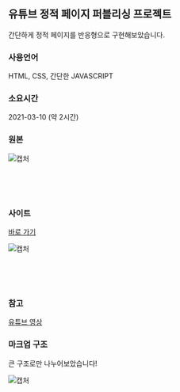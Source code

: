 ## 유튜브 정적 페이지 퍼블리싱 프로젝트
간단하게 정적 페이지를 반응형으로 구현해보았습니다.

### 사용언어
HTML, CSS, 간단한 JAVASCRIPT

### 소요시간
2021-03-10 (약 2시간)

### 원본

![캡처](https://user-images.githubusercontent.com/55525868/110643342-594c2600-81f7-11eb-8c86-5203efdb32a6.PNG)

<br/>
<br/>
<br/>

### 사이트
[바로 가기](https://azurealstn.github.io/youtube-publishing/)

![캡처](https://user-images.githubusercontent.com/55525868/110644158-2b1b1600-81f8-11eb-8624-1c2fe1e4b694.PNG)

<br/>
<br/>
<br/>

### 참고

[유튜브 영상](https://www.youtube.com/watch?v=67stn7Pu7s4&list=PLv2d7VI9OotQ1F92Jp9Ce7ovHEsuRQB3Y&index=16)

### 마크업 구조
큰 구조로만 나누어보았습니다!

![캡처](https://user-images.githubusercontent.com/55525868/110643661-adefa100-81f7-11eb-9dd6-367010af21fa.PNG)
